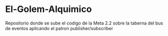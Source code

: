 # El-Golem-Alquimico
Repositorio donde se sube el codigo de la Meta 2.2 sobre la taberna del bus de eventos aplicando el patron publisher/subscriber
